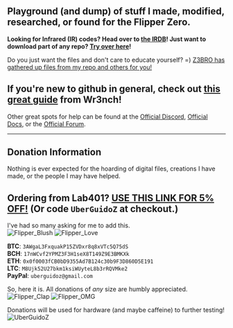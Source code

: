 ## Playground (and dump) of stuff I made, modified, researched, or found for the Flipper Zero.
**Looking for Infrared (IR) codes? Head over to [the IRDB](https://github.com/UberGuidoZ/Flipper-IRDB)! Just want to download part of any repo? [Try over here](https://uberguidoz.github.io/DownGit/)!**

Do you just want the files and don't care to educate yourself? =) [Z3BRO has gathered up files from my repo and others for you!](https://github.com/Z3BRO/FzDumps) 

## If you're new to github in general, check out [this great guide](https://github.com/wrenchathome/flipperfiles/blob/main/_Guides/How2Flipper.pdf) from Wr3nch!

Other great spots for help can be found at the [Official Discord](https://discord.com/invite/flipper), [Official Docs](https://docs.flipperzero.one/), or the [Official Forum](https://forum.flipperzero.one/).

-----

## Donation Information

Nothing is ever expected for the hoarding of digital files, creations I have made, or the people I may have helped.

## Ordering from Lab401? [USE THIS LINK FOR 5% OFF!](https://lab401.com/r?id=vsmgoc) (Or code `UberGuidoZ` at checkout.)

I've had so many asking for me to add this.<br>
![Flipper_Blush](https://user-images.githubusercontent.com/57457139/183561666-4424a3cc-679b-4016-a368-24f7e7ad0a88.jpg) ![Flipper_Love](https://user-images.githubusercontent.com/57457139/183561692-381d37bd-264f-4c88-8877-e58d60d9be6e.jpg)

**BTC**: `3AWgaL3FxquakP15ZVDxr8q8xVTc5Q75dS`<br>
**BCH**: `17nWCvf2YPMZ3F3H1seX8T149Z9E3BMKXk`<br>
**ETH**: `0x0f0003fCB0bD9355Ad7B124c30b9F3D860D5E191`<br>
**LTC**: `M8Ujk52U27bkm1ksiWUyteL8b3rRQVMke2`<br>
**PayPal**: `uberguidoz@gmail.com`

So, here it is. All donations of *any* size are humbly appreciated.<br>
![Flipper_Clap](https://user-images.githubusercontent.com/57457139/183561789-2e853ede-8ef7-41e8-a67c-716225177e5d.jpg) ![Flipper_OMG](https://user-images.githubusercontent.com/57457139/183561787-e21bdc1e-b316-4e67-b327-5129503d0313.jpg)

Donations will be used for hardware (and maybe caffeine) to further testing!<br>
![UberGuidoZ](https://cdn.discordapp.com/emojis/1000632669622767686.gif)
